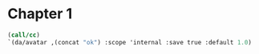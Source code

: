 # Chapter 1

```scheme
(call/cc)
`(da/avatar ,(concat "ok") :scope 'internal :save true :default 1.0)
```